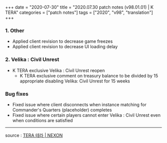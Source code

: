 +++
date = "2020-07-30"
title = "2020.07.30 patch notes (v98.01.01) | K TERA"
categories = ["patch notes"]
tags = ["2020", "v98", "translation"]
+++

### 1. Other
- Applied client revision to decrease game freezes
- Applied client revision to decrease UI loading delay

### 2. Velika : Civil Unrest
- K TERA exclusive Velika : Civil Unrest reopen
  - K TERA exclusive comment on treasury balance to be divided by 15 appropriate disabling Velika: Civil Unrest for 15 weeks

### Bug fixes
- Fixed issue where client disconnects when instance matching for Commander's Quarters (placeholder) completes
- Fixed issue where certain players cannot enter Velika : Civil Unrest even when conditions are satisfied

----

source : [TERA 테라 | NEXON](http://tera.nexon.com/news/update/view.aspx?n4articlesn=445)
